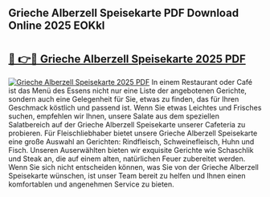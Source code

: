 ## Grieche Alberzell Speisekarte PDF Download Online 2025 EOKkl

# <h2><a href="http://gc5y62.nevu.top/?p=Grieche+Alberzell+Speisekarte">🔗 👉🔴 Grieche Alberzell Speisekarte 2025 PDF</a></h2>

[![Grieche Alberzell Speisekarte 2025 PDF](https://i.imgur.com/dBaPXMq.png)](http://gc5y62.nevu.top/?p=Grieche+Alberzell+Speisekarte)
In einem Restaurant oder Café ist das Menü des Essens nicht nur eine Liste der angebotenen Gerichte, sondern auch eine Gelegenheit für Sie, etwas zu finden, das für Ihren Geschmack köstlich und passend ist. Wenn Sie etwas Leichtes und Frisches suchen, empfehlen wir Ihnen, unsere Salate aus dem speziellen Salatbereich auf der Grieche Alberzell Speisekarte unserer Cafeteria zu probieren. Für Fleischliebhaber bietet unsere Grieche Alberzell Speisekarte eine große Auswahl an Gerichten: Rindfleisch, Schweinefleisch, Huhn und Fisch. Unseren Auserwählten bieten wir exquisite Gerichte wie Schaschlik und Steak an, die auf einem alten, natürlichen Feuer zubereitet werden. Wenn Sie sich nicht entscheiden können, was Sie von der Grieche Alberzell Speisekarte wünschen, ist unser Team bereit zu helfen und Ihnen einen komfortablen und angenehmen Service zu bieten.
